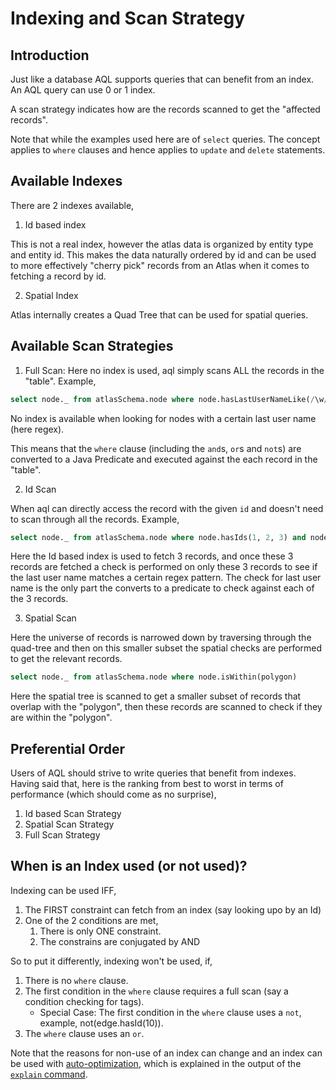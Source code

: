 # Indexing and Scan Strategy

## Introduction
Just like a database AQL supports queries that can benefit from an index. An AQL query can use 0 or 1 index.

A scan strategy indicates how are the records scanned to get the "affected records".

Note that while the examples used here are of `select` queries. The concept applies to `where` clauses
and hence applies to `update` and `delete` statements.

## Available Indexes

There are 2 indexes available,

1. Id based index

This is not a real index, however the atlas data is organized by entity type and entity id. 
This makes the data naturally ordered by id and can be used to more effectively "cherry pick" records from an Atlas
when it comes to fetching a record by id.

2. Spatial Index

Atlas internally creates a Quad Tree that can be used for spatial queries.

## Available Scan Strategies

1. Full Scan: Here no index is used, aql simply scans ALL the records in the "table". Example,

```sql
select node._ from atlasSchema.node where node.hasLastUserNameLike(/\w/)
``` 

No index is available when looking for nodes with a certain last user name (here regex).

This means that the `where` clause (including the `and`s, `or`s and `not`s) are converted to a
Java Predicate and executed against the each record in the "table".

2. Id Scan

When aql can directly access the record with the given `id` and doesn't need to scan through all the 
records. Example,

```sql
select node._ from atlasSchema.node where node.hasIds(1, 2, 3) and node.hasLastUserNameLike(/\w/)
```

Here the Id based index is used to fetch 3 records, and once these 3 records are fetched a check is
performed on only these 3 records to see if the last user name matches a certain regex pattern. The
check for last user name is the only part the converts to a predicate to check against each of the 3
records.

3. Spatial Scan

Here the universe of records is narrowed down by traversing through the quad-tree and then on this smaller 
subset the spatial checks are performed to get the relevant records.

```sql
select node._ from atlasSchema.node where node.isWithin(polygon)
```

Here the spatial tree is scanned to get a smaller subset of records that overlap with the "polygon", 
then these records are scanned to check if they are within the "polygon".

## Preferential Order

Users of AQL should strive to write queries that benefit from indexes. Having said that, here is the 
ranking from best to worst in terms of performance (which should come as no surprise),

1. Id based Scan Strategy
2. Spatial Scan Strategy
3. Full Scan Strategy

## When is an Index used (or not used)?

Indexing can be used IFF,
 
1. The FIRST constraint can fetch from an index (say looking upo by an Id)
2. One of the 2 conditions are met,
    1. There is only ONE constraint.
    2. The constrains are conjugated by AND
 
So to put it differently, indexing won't be used, if,

1. There is no `where` clause.
2. The first condition in the `where` clause requires a full scan (say a condition checking for tags).
    * Special Case: The first condition in the `where` clause uses a `not`, example, not(edge.hasId(10)).
3. The `where` clause uses an `or`.

Note that the reasons for non-use of an index can change and an index can be used with
[auto-optimization](AQLOptimization.md), which is explained in the output of the [`explain` command](AQLExplainPlan.md).
